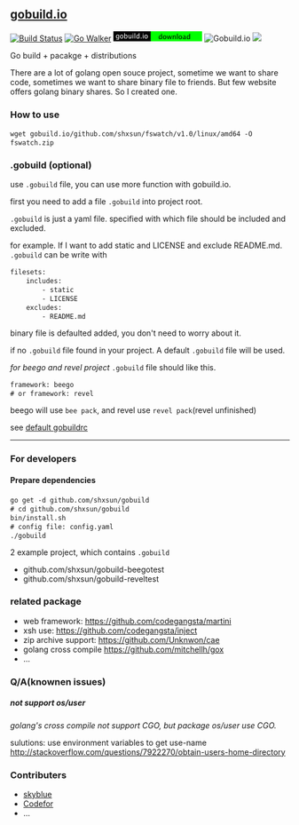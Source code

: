 ## [gobuild.io](http://gobuild.io)
[![Build Status](https://drone.io/github.com/shxsun/gobuild/status.png)](https://drone.io/github.com/shxsun/gobuild/latest)
[![Go Walker](http://gowalker.org/api/v1/badge)](http://gowalker.org/github.com/shxsun/gobuild)
[![Gobuild.io](public/gobuild-badge.png)](http://gobuild.io/github.com/shxsun/gobuild)
![Gobuild.io](http://gobuild.io/github.com/shxsun/gobuild)
<img src="http://115.28.15.5/badge.svg">

Go build + pacakge + distributions

There are a lot of golang open souce project, sometime we want to share code, sometimes we want to share binary file to friends.
But few website offers golang binary shares. So I created one.

### How to use
	wget gobuild.io/github.com/shxsun/fswatch/v1.0/linux/amd64 -O fswatch.zip

### .gobuild (optional)
use `.gobuild` file, you can use more function with gobuild.io.

first you need to add a file `.gobuild` into project root.

`.gobuild` is just a yaml file. specified with which file should be included and excluded.

for example. If I want to add static and LICENSE and exclude README.md. `.gobuild` can be write with

	filesets:
		includes:
			- static
			- LICENSE
		excludes:
			- README.md

binary file is defaulted added, you don't need to worry about it.

if no `.gobuild` file found in your project. A default `.gobuild` file will be used.

*for beego and revel project* `.gobuild` file should like this.

	framework: beego
	# or framework: revel

beego will use `bee pack`, and revel use `revel pack`(revel unfinished)

see [default gobuildrc](public/gobuildrc)

-------------------
### For developers
#### Prepare dependencies
	go get -d github.com/shxsun/gobuild
	# cd github.com/shxsun/gobuild
	bin/install.sh
	# config file: config.yaml
	./gobuild

2 example project, which contains `.gobuild`

* github.com/shxsun/gobuild-beegotest
* github.com/shxsun/gobuild-reveltest

### related package
* web framework: <https://github.com/codegangsta/martini>
* xsh use: <https://github.com/codegangsta/inject>
* zip archive support: <https://github.com/Unknwon/cae>
* golang cross compile <https://github.com/mitchellh/gox>
* ...

### Q/A(knownen issues)
##### not support os/user
*golang's cross compile not support CGO, but package os/user use CGO.*

sulutions: use environment variables to get use-name <http://stackoverflow.com/questions/7922270/obtain-users-home-directory>

### Contributers
* [skyblue](https://github.com/shxsun)
* [Codefor](https://github.com/Codefor)
* ...
